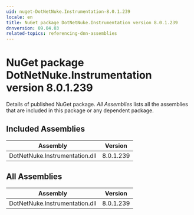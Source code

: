 ```yaml
---
uid: nuget-DotNetNuke.Instrumentation-8.0.1.239
locale: en
title: NuGet package DotNetNuke.Instrumentation version 8.0.1.239
dnnversion: 09.04.03
related-topics: referencing-dnn-assemblies
---
```


# NuGet package DotNetNuke.Instrumentation version 8.0.1.239
Details of published NuGet package.
*All Assemblies* lists all the assemblies that are included in this package or any dependent package.

## Included Assemblies

|Assembly|Version|
|---|---|
|DotNetNuke.Instrumentation.dll|8.0.1.239|

## All Assemblies

|Assembly|Version|
|---|---|
|DotNetNuke.Instrumentation.dll|8.0.1.239|

